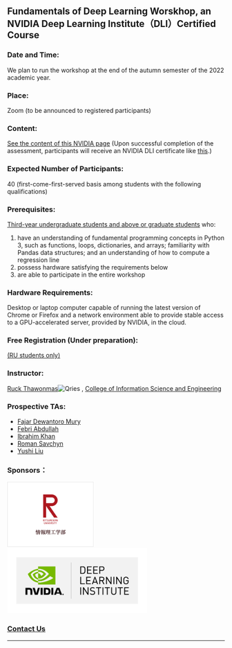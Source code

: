 ## Fundamentals of Deep Learning Worskhop, an NVIDIA Deep Learning Institute（DLI）Certified Course 
### Date and Time: 
We plan to run the workshop at the end of the autumn semester of the 2022 academic year.
### Place: 
Zoom (to be announced to registered participants)
### Content: 
<a href="https://www.nvidia.com/en-us/training/instructor-led-workshops/fundamentals-of-deep-learning/" target="_blank">See the content of this NVIDIA page</a> (Upon successful completion of the assessment, participants will receive an NVIDIA DLI certificate like <a href="https://learn.next.courses.nvidia.com/certificates/29591b570cdb4b8bb0b0ea7259e9ab83" target="_blank">this</a>.)
### Expected Number of Participants: 
40 (first-come-first-served basis among students with the following qualifications)
### Prerequisites: 
<ins>Third-year undergraduate students and above or graduate students</ins> who:
1. have an understanding of fundamental programming concepts in Python 3, such as functions, loops, dictionaries, and arrays; familiarity with Pandas data structures; and an understanding of how to compute a regression line
2. possess hardware satisfying the requirements below
3. are able to participate in the entire workshop
### Hardware Requirements: 
Desktop or laptop computer capable of running the latest version of Chrome or Firefox and a network environment able to provide stable access to a GPU-accelerated server, provided by NVIDIA, in the cloud.
### Free Registration (Under preparation): 
<a href="" target="_blank">(RU students only)</a> 
### Instructor: 
<a href="http://www.ice.ci.ritsumei.ac.jp/~ruck/" target="_blank">Ruck Thawonmas</a><img alt="Qries" src="http://www.ice.ci.ritsumei.ac.jp/~ruck/images/17_DeepLearningInstitute_Logo_R1_RBG_University_Ambassador-01.png" height="50"> , <a href="http://en.ritsumei.ac.jp/ise/">College of Information Science and Engineering</a> 
### Prospective TAs:
 * <a href="https://courses.nvidia.com/certificates/0e3d9ba247494a8daf6b1819c72cddc0/" target="_blank">Fajar Dewantoro Mury</a>
 * <a href="https://learn.next.courses.nvidia.com/certificates/9ad2afd826a345c189dde58002e448d8" target="_blank">Febri Abdullah</a>
 * <a href="https://courses.nvidia.com/certificates/a9a74b24e5c14a50a147ad43e6367e3c/" target="_blank">Ibrahim Khan</a>
 * <a href="https://courses.nvidia.com/certificates/d375942c39f34c1eae3856bdc542ffc1/" target="_blank">Roman Savchyn</a>
 * <a href="" target="_blank">Yushi Liu</a>
### Sponsors：
<a href="http://en.ritsumei.ac.jp/ise/"><img alt="Qries" src="../ise.gif" height="150"></a>
<a href="https://www.nvidia.com/en-us/training/"><img alt="Qries" src="../dli.png" height="150"></a>
### [Contact Us](mailto:dli-ws@ice.ci.ritsumei.ac.jp)
------------------------------------------------------------------------


